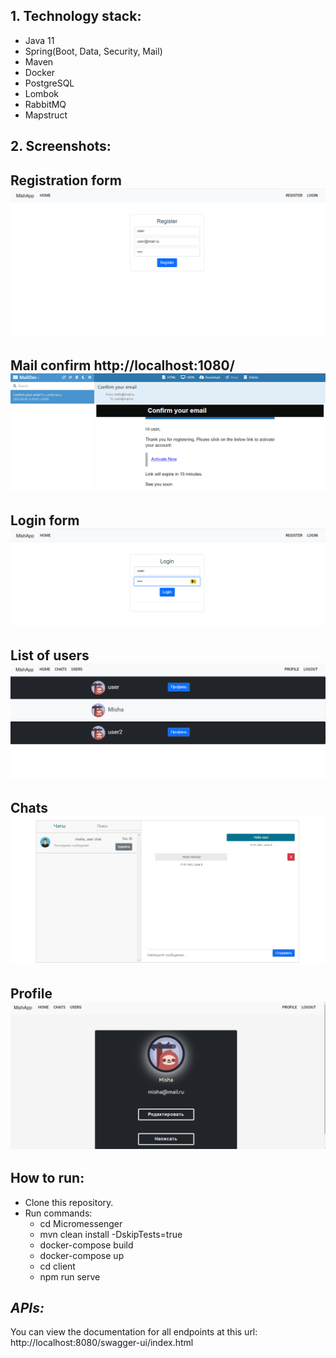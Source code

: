 ## 1. Technology stack:
* Java 11
* Spring(Boot, Data, Security, Mail)
* Maven
* Docker
* PostgreSQL
* Lombok
* RabbitMQ
* Mapstruct

## 2. Screenshots:
## Registration form ![](screenshot/Register.png)
## Mail confirm http://localhost:1080/ ![](screenshot/mail-confirm.png)
## Login form ![](screenshot/Login.png)
## List of users ![](screenshot/Users.png)
## Chats ![](screenshot/Chats.png)
## Profile ![](screenshot/Profile.png)


## How to run:
* Clone this repository.
* Run commands:
    * cd Micromessenger
    * mvn clean install -DskipTests=true
    * docker-compose build
    * docker-compose up
    * cd client
    * npm run serve

## *APIs:*
You can view the documentation for all endpoints at this url: http://localhost:8080/swagger-ui/index.html